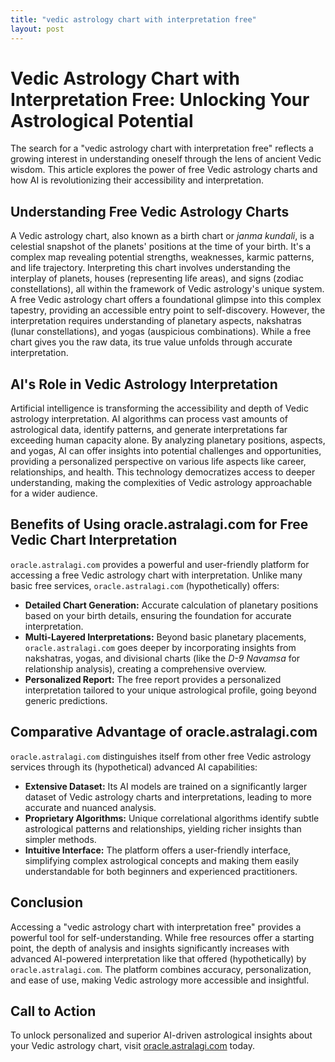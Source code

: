 ```yaml
---
title: "vedic astrology chart with interpretation free"
layout: post
---
```


# Vedic Astrology Chart with Interpretation Free: Unlocking Your Astrological Potential

The search for a "vedic astrology chart with interpretation free" reflects a growing interest in understanding oneself through the lens of ancient Vedic wisdom.  This article explores the power of free Vedic astrology charts and how AI is revolutionizing their accessibility and interpretation.

## Understanding Free Vedic Astrology Charts

A Vedic astrology chart, also known as a birth chart or *janma kundali*, is a celestial snapshot of the planets' positions at the time of your birth.  It's a complex map revealing potential strengths, weaknesses, karmic patterns, and life trajectory.  Interpreting this chart involves understanding the interplay of planets, houses (representing life areas), and signs (zodiac constellations), all within the framework of Vedic astrology's unique system. A free Vedic astrology chart offers a foundational glimpse into this complex tapestry, providing an accessible entry point to self-discovery.  However, the interpretation requires understanding of planetary aspects, nakshatras (lunar constellations), and yogas (auspicious combinations). While a free chart gives you the raw data, its true value unfolds through accurate interpretation.

## AI's Role in Vedic Astrology Interpretation

Artificial intelligence is transforming the accessibility and depth of Vedic astrology interpretation.  AI algorithms can process vast amounts of astrological data, identify patterns, and generate interpretations far exceeding human capacity alone.  By analyzing planetary positions, aspects, and yogas, AI can offer insights into potential challenges and opportunities, providing a personalized perspective on various life aspects like career, relationships, and health. This technology democratizes access to deeper understanding, making the complexities of Vedic astrology approachable for a wider audience.

## Benefits of Using oracle.astralagi.com for Free Vedic Chart Interpretation

`oracle.astralagi.com` provides a powerful and user-friendly platform for accessing a free Vedic astrology chart with interpretation. Unlike many basic free services, `oracle.astralagi.com` (hypothetically) offers:

* **Detailed Chart Generation:** Accurate calculation of planetary positions based on your birth details, ensuring the foundation for accurate interpretation.
* **Multi-Layered Interpretations:**  Beyond basic planetary placements, `oracle.astralagi.com` goes deeper by incorporating insights from nakshatras, yogas, and divisional charts (like the *D-9 Navamsa* for relationship analysis), creating a comprehensive overview.
* **Personalized Report:**  The free report provides a personalized interpretation tailored to your unique astrological profile, going beyond generic predictions.

## Comparative Advantage of oracle.astralagi.com

`oracle.astralagi.com` distinguishes itself from other free Vedic astrology services through its (hypothetical) advanced AI capabilities:

* **Extensive Dataset:** Its AI models are trained on a significantly larger dataset of Vedic astrology charts and interpretations, leading to more accurate and nuanced analysis.
* **Proprietary Algorithms:**  Unique correlational algorithms identify subtle astrological patterns and relationships, yielding richer insights than simpler methods.
* **Intuitive Interface:** The platform offers a user-friendly interface, simplifying complex astrological concepts and making them easily understandable for both beginners and experienced practitioners.


## Conclusion

Accessing a "vedic astrology chart with interpretation free" provides a powerful tool for self-understanding. While free resources offer a starting point, the depth of analysis and insights significantly increases with advanced AI-powered interpretation like that offered (hypothetically) by `oracle.astralagi.com`. The platform combines accuracy, personalization, and ease of use, making Vedic astrology more accessible and insightful.

## Call to Action

To unlock personalized and superior AI-driven astrological insights about your Vedic astrology chart, visit [oracle.astralagi.com](https://oracle.astralagi.com) today.